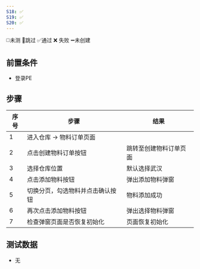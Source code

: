 ```yaml
---
S18: ✅
S19: ✅
S20: ✅
---
```

◻️未测    🚫跳过     ✅通过    ❌ 失败    ➖未创建

## 前置条件

- 登录PE

## 步骤

| 序号  | 步骤               | 结果          |
| --- | ---------------- | ----------- |
| 1   | 进入仓库 -> 物料订单页面   |             |
| 2   | 点击创建物料订单按钮       | 跳转至创建物料订单页面 |
| 3   | 选择仓库位置           | 默认选择武汉      |
| 4   | 点击添加物料按钮         | 弹出添加物料弹窗    |
| 5   | 切换分页，勾选物料并点击确认按钮 | 物料添加成功      |
| 6   | 再次点击添加物料按钮       | 弹出选择物料弹窗    |
| 7   | 检查弹窗页面是否恢复初始化    | 页面恢复初始化     |

## 测试数据

- 无
